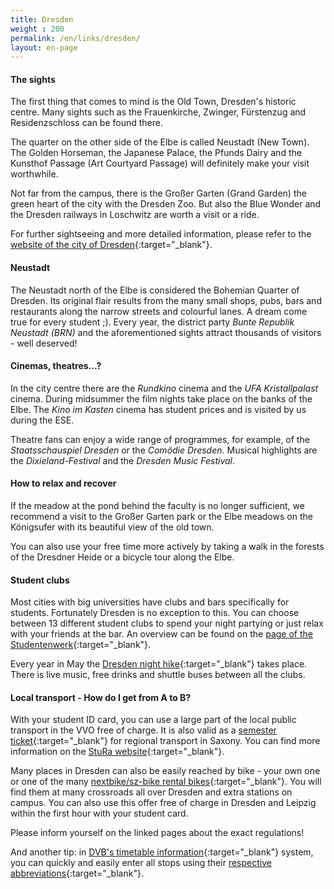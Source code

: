 ```yaml
---
title: Dresden
weight : 200
permalink: /en/links/dresden/
layout: en-page
---
```



#### The sights
The first thing that comes to mind is the Old Town, Dresden's historic centre. Many sights such as the Frauenkirche, Zwinger, Fürstenzug and Residenzschloss can be found there.

The quarter on the other side of the Elbe is called Neustadt (New Town). The Golden Horseman, the Japanese Palace, the Pfunds Dairy and the Kunsthof Passage (Art Courtyard Passage) will definitely make your visit worthwhile.

Not far from the campus, there is the Großer Garten (Grand Garden) the green heart of the city with the Dresden Zoo. But also the Blue Wonder and the Dresden railways in Loschwitz are worth a visit or a ride.

For further sightseeing and more detailed information, please refer to the [website of the city of Dresden](https://www.dresden.de/en/tourism/attractions/sights.php){:target="_blank"}.

#### Neustadt
The Neustadt north of the Elbe is considered the Bohemian Quarter of Dresden. Its original flair results from the many small shops, pubs, bars and restaurants along the narrow streets and colourful lanes. A dream come true for every student ;). Every year, the district party *Bunte Republik Neustadt (BRN)* and the aforementioned sights attract thousands of visitors - well deserved!

#### Cinemas, theatres...?
In the city centre there are the *Rundkino* cinema and the *UFA Kristallpalast* cinema. During midsummer the film nights take place on the banks of the Elbe. The *Kino im Kasten* cinema has student prices and is visited by us during the ESE.

Theatre fans can enjoy a wide range of programmes, for example, of the *Staatsschauspiel Dresden* or the *Comödie Dresden*. Musical highlights are the *Dixieland-Festival* and the *Dresden Music Festival*.

#### How to relax and recover
If the meadow at the pond behind the faculty is no longer sufficient, we recommend a visit to the Großer Garten park or the Elbe meadows on the Königsufer with its beautiful view of the old town.

You can also use your free time more actively by taking a walk in the forests of the Dresdner Heide or a bicycle tour along the Elbe.

#### Student clubs
Most cities with big universities have clubs and bars specifically for students. Fortunately Dresden is no exception to this. You can choose between 13 different student clubs to spend your night partying or just relax with your friends at the bar.
An overview can be found on the [page of the Studentenwerk](https://www.studentenwerk-dresden.de/kultur/studentenclubs.html){:target="_blank"}.

Every year in May the [Dresden night hike](https://www.dresdner-nachtwanderung.de/){:target="_blank"} takes place. There is live music, free drinks and shuttle buses between all the clubs.

#### Local transport - How do I get from A to B?
With your student ID card, you can use a large part of the local public transport in the VVO free of charge. It is also valid as a [semester ticket](https://www.vvo-online.de/en/tariff-tickets/special-tickets/semestertickets-153.cshtml){:target="_blank"} for regional transport in Saxony. You can find more information on the [StuRa website](https://www.stura.tu-dresden.de/semesterticket){:target="_blank"}.

Many places in Dresden can also be easily reached by bike - your own one or one of the many [nextbike/sz-bike rental bikes](https://www.stura.tu-dresden.de/nextbike#General){:target="_blank"}. You will find them at many crossroads all over Dresden and extra stations on campus. You can also use this offer free of charge in Dresden and Leipzig within the first hour with your student card.

Please inform yourself on the linked pages about the exact regulations!

And another tip: in [DVB's timetable information](https://www.dvb.de/en-gb/){:target="_blank"} system, you can quickly and easily enter all stops using their [respective abbreviations](https://www.dvb.de/en-gb/timetable/information-on-your-stop/abbreviations-for-stops/){:target="_blank"}.
